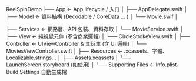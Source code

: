 ReelSpinDemo
├── App                ← App lifecycle / 入口
│   ├── AppDelegate.swift
│
├── Model              ← 資料結構 (Decodable / CoreData ... )
│   └── Movie.swif  │

├── Services           ← 網路層、API 包裝、資料存取
│   └── MovieService.swift
│
├── View               ← 純視覺元件 (不含商業邏輯)
│   └── CircleStrokeView.swift
│
├── Controller         ← UIViewController & 其衍生 (含 UI 邏輯)
│   └── MoviesViewController.swift
│
├── Resources          ← .xcassets、字體、Localizable.strings…
│   ├── Assets.xcassets
│   └── LaunchScreen.storyboard (如使用)
│
└── Supporting Files   ← Info.plist、Build Settings 自動生成檔


  
